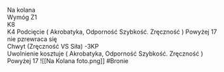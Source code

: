 Na kolana  
Wymóg Z1  
K8  
K4 Podcięcie ( Akrobatyka, Odporność Szybkość. Zręczność ) Powyżej 17 nie pzrewraca się  
Chwyt (Zręczność VS Siła) -3KP  
Uwolnienie kosztuje ( Akrobatyka, Odporność Szybkość. Zręczność ) Powyżej 17
![[Na Kolana foto.png]]
#Bronie 